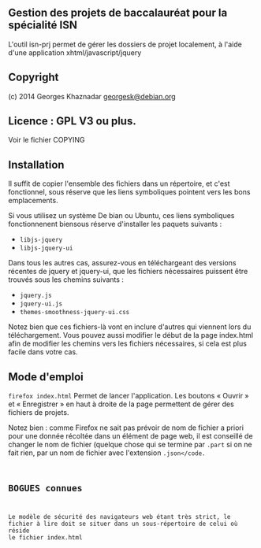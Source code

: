 ## Gestion des projets de baccalauréat pour la spécialité ISN

L'outil isn-prj permet de gérer les dossiers de projet localement,
à l'aide d'une application xhtml/javascript/jquery

## Copyright

(c) 2014 Georges Khaznadar <georgesk@debian.org>

## Licence : GPL V3 ou plus.

Voir le fichier COPYING

## Installation

Il suffit de copier l'ensemble des fichiers dans un répertoire, et c'est
fonctionnel, sous réserve que les liens symboliques pointent vers les
bons emplacements.

Si vous utilisez un système De bian ou Ubuntu, ces liens symboliques 
fonctionnenent biensous réserve d'installer les paquets suivants :

  * <code>libjs-jquery</code>
  * <code>libjs-jquery-ui</code>

Dans tous les autres cas, assurez-vous en téléchargeant des versions récentes
de jquery et jquery-ui, que les fichiers nécessaires puissent être trouvés
sous les chemins suivants :

  * <code >jquery.js</code>
  * <code >jquery-ui.js</code>
  * <code >themes-smoothness-jquery-ui.css</code>

Notez bien que ces fichiers-là vont en inclure d'autres qui viennent lors
du téléchargement. Vous pouvez aussi modifier le début de la page index.html
afin de modifier les chemins vers les fichiers nécessaires, si cela est
plus facile dans votre cas.

## Mode d'emploi

<code>firefox index.html</code> Permet de lancer l'application.
Les boutons « Ouvrir » et « Enregistrer » en haut à droite de la page
permettent de gérer des fichiers de projets.

Notez bien : comme Firefox ne sait pas prévoir de nom de fichier a priori
pour une donnée récoltée dans un élément de page web, il est conseillé de
changer le nom de fichier (quelque chose qui se termine par <code>.part</code>
si on ne fait rien, par un nom de fichier avec l'extension <code>.json</code.

## BOGUES connues

Le modèle de sécurité des navigateurs web étant très strict, le fichier
à lire doit se situer dans un sous-répertoire de celui où réside le fichier
index.html